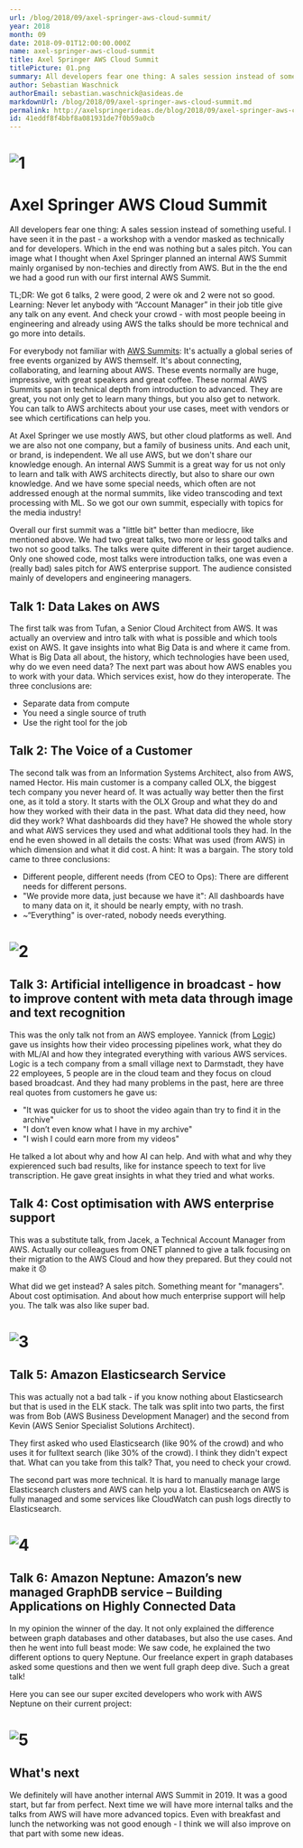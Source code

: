 ```yaml
---
url: /blog/2018/09/axel-springer-aws-cloud-summit/
year: 2018
month: 09
date: 2018-09-01T12:00:00.000Z
name: axel-springer-aws-cloud-summit
title: Axel Springer AWS Cloud Summit
titlePicture: 01.png
summary: All developers fear one thing: A sales session instead of something useful. I have seen it in the past - a workshop with a vendor masked as technically and for developers. Which in the end was nothing but a sales pitch. You can image what I thought when Axel Springer planned an internal AWS Summit mainly organised by non-techies and directly from AWS. But in the the end we had a good run with our first internal AWS Summit.
author: Sebastian Waschnick
authorEmail: sebastian.waschnick@asideas.de
markdownUrl: /blog/2018/09/axel-springer-aws-cloud-summit.md
permalink: http://axelspringerideas.de/blog/2018/09/axel-springer-aws-cloud-summit/
id: 41eddf8f4bbf8a081931de7f0b59a0cb
---
```


# ![1](01.png)
# Axel Springer AWS Cloud Summit

All developers fear one thing: A sales session instead of something useful. I have seen it in the past - a workshop with a vendor masked as technically and for developers. Which in the end was nothing but a sales pitch. You can image what I thought when Axel Springer planned an internal AWS Summit mainly organised by non-techies and directly from AWS. But in the the end we had a good run with our first internal AWS Summit. 

TL;DR: We got 6 talks, 2 were good, 2 were ok and 2 were not so good. Learning: Never let anybody with “Account Manager” in their job title give any talk on any event. And check your crowd - with most people beeing in engineering and already using AWS the talks should be more technical and go more into details.

For everybody not familiar with [AWS Summits](https://aws.amazon.com/de/summits/): It's actually a global series of free events organized by AWS themself. It's about connecting, collaborating, and learning about AWS. These events normally are huge, impressive, with great speakers and great coffee. These normal AWS Summits span in technical depth from introduction to advanced. They are great, you not only get to learn many things, but you also get to network. You can talk to AWS architects about your use cases, meet with vendors or see which certifications can help you.

At Axel Springer we use mostly AWS, but other cloud platforms as well. And we are also not one company, but a family of business units. And each unit, or brand, is independent. We all use AWS, but we don't share our knowledge enough. An internal AWS Summit is a great way for us not only to learn and talk with AWS architects directly, but also to share our own knowledge. And we have some special needs, which often are not addressed enough at the normal summits, like video transcoding and text processing with ML. So we got our own summit, especially with topics for the media industry!

Overall our first summit was a "little bit" better than mediocre, like mentioned above. We had two great talks, two more or less good talks and two not so good talks. The talks were quite different in their target audience. Only one showed code, most talks were introduction talks, one was even a (really bad) sales pitch for AWS enterprise support. The audience consisted mainly of developers and engineering managers.

## Talk 1: Data Lakes on AWS
The first talk was from Tufan, a Senior Cloud Architect from AWS. It was actually an overview and intro talk with what is possible and which tools exist on AWS. It gave insights into what Big Data is and where it came from. What is Big Data all about, the history, which technologies have been used, why do we even need data? The next part was about how AWS enables you to work with your data. Which services exist, how do they interoperate. The three conclusions are:
* Separate data from compute
* You need a single source of truth
* Use the right tool for the job

## Talk 2:  The Voice of a Customer
The second talk was from an Information Systems Architect, also from AWS, named Hector. His main customer is a company called OLX, the biggest tech company you never heard of. It was actually way better then the first one, as it told a story. It starts with the OLX Group and what they do and how they worked with their data in the past. What data did they need, how did they work? What dashboards did they have? He showed the whole story and what AWS services they used and what additional tools they had. In the end he even showed in all details the costs: What was used (from AWS) in which dimension and what it did cost. A hint: It was a bargain. The story told came to three conclusions:
 * Different people, different needs (from CEO to Ops): There are different needs for different persons.
 * "We provide more data, just because we have it": All dashboards have to many data on it, it should be nearly empty, with no trash.
 * ~“Everything" is over-rated, nobody needs everything.

# ![2](02.jpg)

## Talk 3: Artificial intelligence in broadcast - how to improve content with meta data through image and text recognition
This was the only talk not from an AWS employee. Yannick (from [Logic](http://www.logicmedia.de/)) gave us insights how their video processing pipelines work, what they do with ML/AI and how they integrated everything with various AWS services. Logic is a tech company from a small village next to Darmstadt, they have 22 employees, 5 people are in the cloud team and they focus on cloud based broadcast. And they had many problems in the past, here are three real quotes from customers he gave us:
* "It was quicker for us to shoot the video again than try to find it in the archive"
* "I don’t even know what I have in my archive"
* "I wish I could earn more from my videos"

He talked a lot about why and how AI can help. And with what and why they expierenced such bad results, like for instance speech to text for live transcription. He gave great insights in what they tried and what works.

## Talk 4: Cost optimisation with AWS enterprise support
This was a substitute talk, from Jacek, a Technical Account Manager from AWS. Actually our colleagues from ONET planned to give a talk focusing on their  migration to the AWS Cloud and how they prepared. But they could not make it 😞 

What did we get instead? A sales pitch. Something meant for "managers". About cost optimisation. And about how much enterprise support will help you. The talk was also like super bad.

# ![3](03.jpg)

## Talk 5: Amazon Elasticsearch Service
This was actually not a bad talk - if you know nothing about Elasticsearch but that is used in the ELK stack. The talk was split into two parts, the first was from Bob (AWS Business Development Manager) and the second from Kevin (AWS Senior Specialist Solutions Architect).

They first asked who used Elasticsearch (like 90% of the crowd) and who uses it for fulltext search (like 30% of the crowd). I think they didn't expect that. What can you take from this talk? That, you need to check your crowd.

The second part was more technical. It is hard to manually manage large Elasticsearch clusters and AWS can help you a lot. Elasticsearch on AWS is fully managed and some services like CloudWatch can push logs directly to Elasticsearch.

# ![4](04.jpg)

## Talk 6: Amazon Neptune: Amazon’s new managed GraphDB service – Building Applications on Highly Connected Data
In my opinion the winner of the day. It not only explained the difference between graph databases and other databases, but also the use cases. And then he went into full beast mode: We saw code, he explained the two different options to query Neptune. Our freelance expert in graph databases asked some questions and then we went full graph deep dive. Such a great talk!

Here you can see our super excited developers who work with AWS Neptune on their current project:
# ![5](05.jpg)

## What's next

We definitely will have another internal AWS Summit in 2019. It was a good start, but far from perfect. Next time we will have more internal talks and the talks from AWS will have more advanced topics. Even with breakfast and lunch the networking was not good enough - I think we will also improve on that part with some new ideas.
